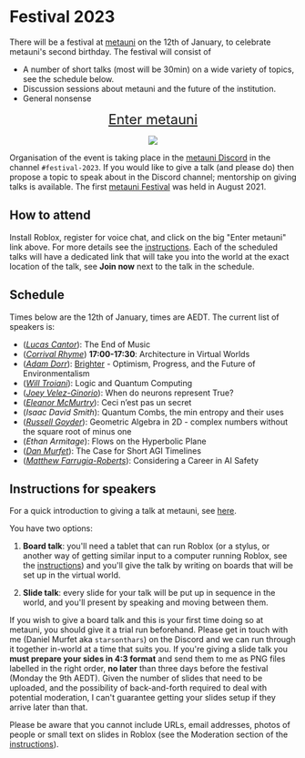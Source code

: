 # Festival 2023

There will be a festival at [metauni](https://www.metauni.org) on the 12th of January, to celebrate metauni's second birthday. The festival will consist of

* A number of short talks (most will be 30min) on a wide variety of topics, see the schedule below.
* Discussion sessions about metauni and the future of the institution.
* General nonsense

<p align="center">
  <span style="font-size:x-large;"><a target="_blank" href="https://www.roblox.com/games/8165217582/The-Rising-Sea">Enter metauni</a></span>
</p>

<p align="center">
<img src="https://user-images.githubusercontent.com/320329/201472401-d4fa2fc7-e83d-4958-9585-a1f8c5f96948.png">
</p>

Organisation of the event is taking place in the [metauni Discord](https://discord.gg/9yBaAxPSK8) in the channel `#festival-2023`. If you would like to give a talk (and please do) then propose a topic to speak about in the Discord channel; mentorship on giving talks is available. The first [metauni Festival](https://metauni.org/posts/festival/festival) was held in August 2021.

## How to attend

Install Roblox, register for voice chat, and click on the big "Enter metauni" link above. For more details see the [instructions](https://metauni.org/posts/instructions/instructions). Each of the scheduled talks will have a dedicated link that will take you into the world at the exact location of the talk, see **Join now** next to the talk in the schedule.

## Schedule

Times below are the 12th of January, times are AEDT. The current list of speakers is:

* (*[Lucas Cantor](https://www.lucascantormusic.com)*): The End of Music
* (*[Corrival Rhyme](https://twitter.com/CorrivalRhyme)*) **17:00-17:30**: Architecture in Virtual Worlds
* (*[Adam Dorr](https://adamdorr.com)*): [Brighter](https://a.co/d/aNprf06) - Optimism, Progress, and the Future of Environmentalism
* (*[Will Troiani](https://williamtroiani.github.io)*): Logic and Quantum Computing
* (*[Joey Velez-Ginorio](https://www.seas.upenn.edu/~joeyv/)*): When do neurons represent True?
* (*[Eleanor McMurtry](https://lnor.net)*): Ceci n’est pas un secret
* (*Isaac David Smith*): Quantum Combs, the min entropy and their uses
* (*[Russell Goyder](https://www.linkedin.com/in/russell-goyder/)*): Geometric Algebra in 2D - complex numbers without the square root of minus one
* (*Ethan Armitage*): Flows on the Hyperbolic Plane
* (*[Dan Murfet](http://therisingsea.org)*): The Case for Short AGI Timelines
* (*[Matthew Farrugia-Roberts](https://far.in.net)*): Considering a Career in AI Safety

## Instructions for speakers

For a quick introduction to giving a talk at metauni, see [here](https://metauni.org/posts/instructions/instructions-admin).

You have two options:

1. **Board talk**: you'll need a tablet that can run Roblox (or a stylus, or another way of getting similar input to a computer running Roblox, see the [instructions](https://metauni.org/posts/instructions/instructions)) and you'll give the talk by writing on boards that will be set up in the virtual world.

2. **Slide talk**: every slide for your talk will be put up in sequence in the world, and you'll present by speaking and moving between them.

If you wish to give a board talk and this is your first time doing so at metauni, you should give it a trial run beforehand. Please get in touch with me (Daniel Murfet aka `starsonthars`) on the Discord and we can run through it together in-world at a time that suits you. If you're giving a slide talk you **must prepare your sides in 4:3 format** and send them to me as PNG files labelled in the right order, **no later** than three days before the festival (Monday the 9th AEDT). Given the number of slides that need to be uploaded, and the possibility of back-and-forth required to deal with potential moderation, I can't guarantee getting your slides setup if they arrive later than that.

Please be aware that you cannot include URLs, email addresses, photos of people or small text on slides in Roblox (see the Moderation section of the [instructions](https://metauni.org/posts/instructions/instructions-admin)).
